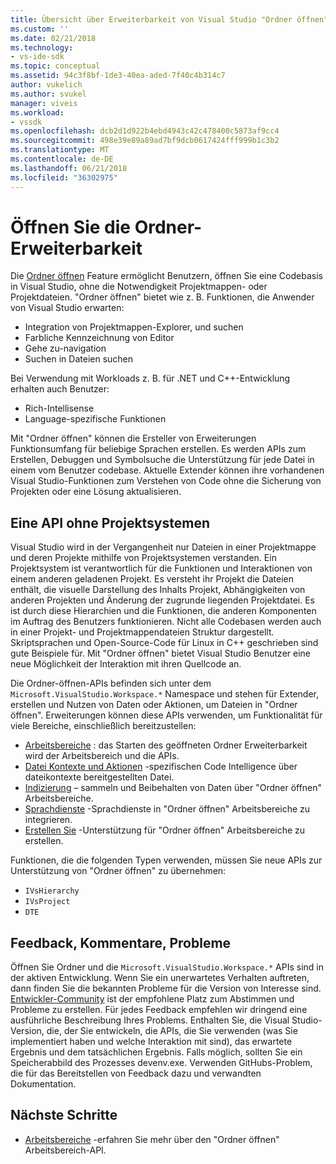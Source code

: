 ```yaml
---
title: Übersicht über Erweiterbarkeit von Visual Studio "Ordner öffnen" | Microsoft-Dokumentation
ms.custom: ''
ms.date: 02/21/2018
ms.technology:
- vs-ide-sdk
ms.topic: conceptual
ms.assetid: 94c3f8bf-1de3-40ea-aded-7f40c4b314c7
author: vukelich
ms.author: svukel
manager: viveis
ms.workload:
- vssdk
ms.openlocfilehash: dcb2d1d922b4ebd4943c42c478400c5873af9cc4
ms.sourcegitcommit: 498e39e89a89ad7bf9dcb0617424fff999b1c3b2
ms.translationtype: MT
ms.contentlocale: de-DE
ms.lasthandoff: 06/21/2018
ms.locfileid: "36302975"
---
```

# <a name="open-folder-extensibility"></a>Öffnen Sie die Ordner-Erweiterbarkeit

Die [Ordner öffnen](../ide/develop-code-in-visual-studio-without-projects-or-solutions.md) Feature ermöglicht Benutzern, öffnen Sie eine Codebasis in Visual Studio, ohne die Notwendigkeit Projektmappen- oder Projektdateien. "Ordner öffnen" bietet wie z. B. Funktionen, die Anwender von Visual Studio erwarten:

* Integration von Projektmappen-Explorer, und suchen
* Farbliche Kennzeichnung von Editor
* Gehe zu-navigation
* Suchen in Dateien suchen

Bei Verwendung mit Workloads z. B. für .NET und C++-Entwicklung erhalten auch Benutzer:

* Rich-Intellisense
* Language-spezifische Funktionen

Mit "Ordner öffnen" können die Ersteller von Erweiterungen Funktionsumfang für beliebige Sprachen erstellen. Es werden APIs zum Erstellen, Debuggen und Symbolsuche die Unterstützung für jede Datei in einem vom Benutzer codebase. Aktuelle Extender können ihre vorhandenen Visual Studio-Funktionen zum Verstehen von Code ohne die Sicherung von Projekten oder eine Lösung aktualisieren.

## <a name="an-api-without-project-systems"></a>Eine API ohne Projektsystemen

Visual Studio wird in der Vergangenheit nur Dateien in einer Projektmappe und deren Projekte mithilfe von Projektsystemen verstanden. Ein Projektsystem ist verantwortlich für die Funktionen und Interaktionen von einem anderen geladenen Projekt. Es versteht ihr Projekt die Dateien enthält, die visuelle Darstellung des Inhalts Projekt, Abhängigkeiten von anderen Projekten und Änderung der zugrunde liegenden Projektdatei. Es ist durch diese Hierarchien und die Funktionen, die anderen Komponenten im Auftrag des Benutzers funktionieren. Nicht alle Codebasen werden auch in einer Projekt- und Projektmappendateien Struktur dargestellt. Skriptsprachen und Open-Source-Code für Linux in C++ geschrieben sind gute Beispiele für. Mit "Ordner öffnen" bietet Visual Studio Benutzer eine neue Möglichkeit der Interaktion mit ihren Quellcode an.

Die Ordner-öffnen-APIs befinden sich unter dem `Microsoft.VisualStudio.Workspace.*` Namespace und stehen für Extender, erstellen und Nutzen von Daten oder Aktionen, um Dateien in "Ordner öffnen". Erweiterungen können diese APIs verwenden, um Funktionalität für viele Bereiche, einschließlich bereitzustellen:

- [Arbeitsbereiche](workspaces.md) : das Starten des geöffneten Ordner Erweiterbarkeit wird der Arbeitsbereich und die APIs.
- [Datei Kontexte und Aktionen](workspace-file-contexts.md) -spezifischen Code Intelligence über dateikontexte bereitgestellten Datei.
- [Indizierung](workspace-indexing.md) – sammeln und Beibehalten von Daten über "Ordner öffnen" Arbeitsbereiche.
- [Sprachdienste](workspace-language-services.md) -Sprachdienste in "Ordner öffnen" Arbeitsbereiche zu integrieren.
- [Erstellen Sie](workspace-build.md) -Unterstützung für "Ordner öffnen" Arbeitsbereiche zu erstellen.

Funktionen, die die folgenden Typen verwenden, müssen Sie neue APIs zur Unterstützung von "Ordner öffnen" zu übernehmen:

- `IVsHierarchy`
- `IVsProject`
- `DTE`

## <a name="feedback-comments-issues"></a>Feedback, Kommentare, Probleme

Öffnen Sie Ordner und die `Microsoft.VisualStudio.Workspace.*` APIs sind in der aktiven Entwicklung. Wenn Sie ein unerwartetes Verhalten auftreten, dann finden Sie die bekannten Probleme für die Version von Interesse sind. [Entwickler-Community](https://developercommunity.visualstudio.com) ist der empfohlene Platz zum Abstimmen und Probleme zu erstellen. Für jedes Feedback empfehlen wir dringend eine ausführliche Beschreibung Ihres Problems. Enthalten Sie, die Visual Studio-Version, die, der Sie entwickeln, die APIs, die Sie verwenden (was Sie implementiert haben und welche Interaktion mit sind), das erwartete Ergebnis und dem tatsächlichen Ergebnis. Falls möglich, sollten Sie ein Speicherabbild des Prozesses devenv.exe. Verwenden GitHubs-Problem, die für das Bereitstellen von Feedback dazu und verwandten Dokumentation.

## <a name="next-steps"></a>Nächste Schritte

* [Arbeitsbereiche](workspaces.md) -erfahren Sie mehr über den "Ordner öffnen" Arbeitsbereich-API.